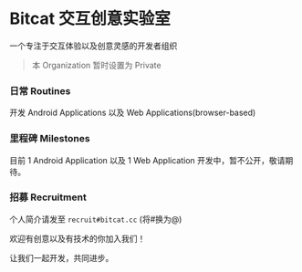 # Bitcat 交互创意实验室

一个专注于交互体验以及创意灵感的开发者组织

> 本 Organization 暂时设置为 Private

### 日常 Routines

开发 Android Applications 以及 Web Applications(browser-based)

### 里程碑 Milestones

目前 1 Android Application 以及 1 Web Application 开发中，暂不公开，敬请期待。

### 招募 Recruitment

个人简介请发至 ```recruit#bitcat.cc``` (将#换为@)

欢迎有创意以及有技术的你加入我们！

让我们一起开发，共同进步。